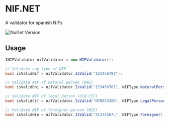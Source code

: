 # NIF.NET

A validator for spanish NIFs

![NuGet Version](https://img.shields.io/nuget/v/NIF.NET)

## Usage
```csharp
INIFValidator nifValidator = new NIFValidator();

// Validate any type of NIF
bool isValidNif = nifValidator.IsValid("12345678Z");

// Validate NIF of natural person (DNI)
bool isValidDni = nifValidator.IsValid("12345678Z", NIFType.NaturalPerson);

// Validate NIF of legal person (old CIF)
bool isValidCif = nifValidator.IsValid("N7685328B", NIFType.LegalPerson);

// Validate NIF of foreigner person (NIE)
bool isValidNie = nifValidator.IsValid("X1234567L", NIFType.Foreigner);